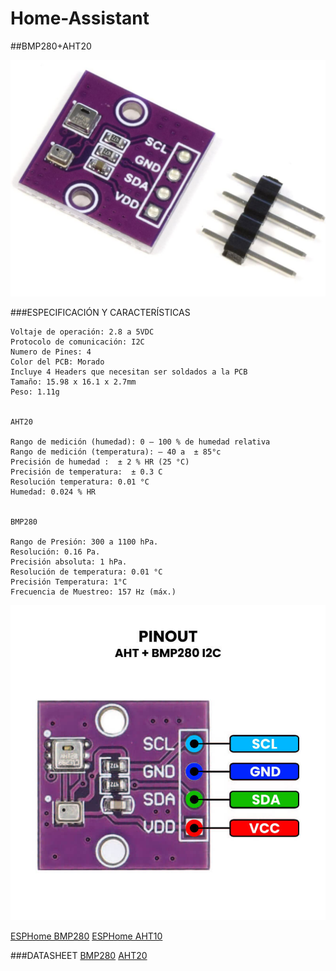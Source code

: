 ﻿# Home-Assistant

##BMP280+AHT20

![Screenshot](/img/AHT20-BMP280.jpg)

###ESPECIFICACIÓN Y CARACTERÍSTICAS

    Voltaje de operación: 2.8 a 5VDC
    Protocolo de comunicación: I2C
    Numero de Pines: 4
    Color del PCB: Morado
    Incluye 4 Headers que necesitan ser soldados a la PCB
    Tamaño: 15.98 x 16.1 x 2.7mm
    Peso: 1.11g

    
    AHT20
    
    Rango de medición (humedad): 0 – 100 % de humedad relativa
    Rango de medición (temperatura): – 40 a  ± 85°c
    Precisión de humedad :  ± 2 % HR (25 °C)
    Precisión de temperatura:  ± 0.3 C
    Resolución temperatura: 0.01 °C
    Humedad: 0.024 % HR

    
    BMP280
    
    Rango de Presión: 300 a 1100 hPa.
    Resolución: 0.16 Pa.
    Precisión absoluta: 1 hPa.
    Resolución de temperatura: 0.01 °C
    Precisión Temperatura: 1°C
    Frecuencia de Muestreo: 157 Hz (máx.)

    
   ![Pinout](/img/AR3820-AHT20-BMP280-Pinout.jpg)
    
    
   [ESPHome BMP280](https://esphome.io/components/sensor/bmp280.html?highlight=bmp280)
   [ESPHome AHT10](https://esphome.io/components/sensor/aht10.html?highlight=aht10)

 ###DATASHEET
   [BMP280](/datasheet/BST-BMP280-DS001-11.pdf)
   [AHT20](/datasheet/AHT20-datasheet-2020-4-16.pdf)
